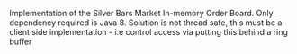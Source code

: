 Implementation of the Silver Bars Market In-memory Order Board.
Only dependency required is Java 8.
Solution is not thread safe, this must be a client side implementation - i.e control access via putting this behind a ring buffer